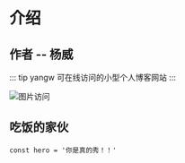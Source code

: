 # 介绍
## 作者 -- 杨威
::: tip yangw
可在线访问的小型个人博客网站
:::

![图片访问](~@/home.png)

## 吃饭的家伙
```js{1}
const hero = '你是真的秀！！'
```
